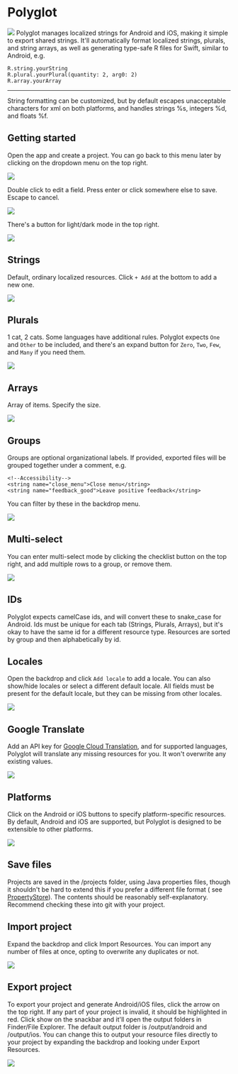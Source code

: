 # Polyglot

![](docs/lightMode.png)
Polyglot manages localized strings for Android and iOS, making it simple to export shared strings. It'll automatically format localized strings, plurals, and
string arrays, as well as generating type-safe R files for Swift, similar to Android, e.g.

    R.string.yourString
    R.plural.yourPlural(quantity: 2, arg0: 2) 
    R.array.yourArray

---
String formatting can be customized, but by default escapes unacceptable characters for xml on both platforms, and handles strings %s, integers %d, and floats
%f.

## Getting started

Open the app and create a project. You can go back to this menu later by clicking on the dropdown menu on the top right.

![](docs/closeProject.png)

Double click to edit a field. Press enter or click somewhere else to save. Escape to cancel.

![](docs/editField.png)

There's a button for light/dark mode in the top right.

![](docs/darkMode.png)

## Strings

Default, ordinary localized resources. Click `+ Add` at the bottom to add a new one.

![](docs/strings.png)

## Plurals

1 cat, 2 cats. Some languages have additional rules. Polyglot expects `One` and `Other` to be included, and there's an expand button for `Zero`, `Two`, `Few`,
and `Many` if you need them.

![](docs/plurals.png)

## Arrays

Array of items. Specify the size.

![](docs/arrays.png)

## Groups

Groups are optional organizational labels. If provided, exported files will be grouped together under a comment, e.g.

```
<!--Accessibility-->
<string name="close_menu">Close menu</string>
<string name="feedback_good">Leave positive feedback</string>
```

You can filter by these in the backdrop menu.

![](docs/groups.png)

## Multi-select

You can enter multi-select mode by clicking the checklist button on the top right, and add multiple rows to a group, or remove them.

![](docs/multiSelect.png)

## IDs

Polyglot expects camelCase ids, and will convert these to snake_case for Android. Ids must be unique for each tab (Strings, Plurals, Arrays), but it's okay to
have the same id for a different resource type. Resources are sorted by group and then alphabetically by id.

## Locales

Open the backdrop and click `Add locale` to add a locale. You can also show/hide locales or select a different default locale. All fields must be present for
the default locale, but they can be missing from other locales.

![](docs/addLocale.png)

## Google Translate

Add an API key for [Google Cloud Translation](https://cloud.google.com/translate), and for supported languages, Polyglot will translate any missing resources
for you. It won't overwrite any existing values.

![](docs/gTranslate.png)

## Platforms

Click on the Android or iOS buttons to specify platform-specific resources. By default, Android and iOS are supported, but Polyglot is designed to be extensible
to other platforms.

![](docs/platforms.png)

## Save files

Projects are saved in the /projects folder, using Java properties files, though it shouldn't be hard to extend this if you prefer a different file format (
see [PropertyStore](src/main/kotlin/data/PropertyStore.kt)). The contents should be reasonably self-explanatory. Recommend checking these into git with your
project.

## Import project

Expand the backdrop and click Import Resources. You can import any number of files at once, opting to overwrite any duplicates or not.

![](docs/import.png)

## Export project

To export your project and generate Android/iOS files, click the arrow on the top right. If any part of your project is invalid, it should be highlighted in
red. Click show on the snackbar and it'll open the output folders in Finder/File Explorer. The default output folder is /output/android and /output/ios. You can
change this to output your resource files directly to your project by expanding the backdrop and looking under Export Resources.

![](docs/export.png)
